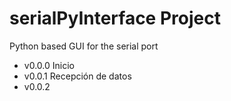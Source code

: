 # serialPyInterface Project

Python based GUI for the serial port

- v0.0.0 Inicio 
- v0.0.1 Recepción de datos
- v0.0.2
